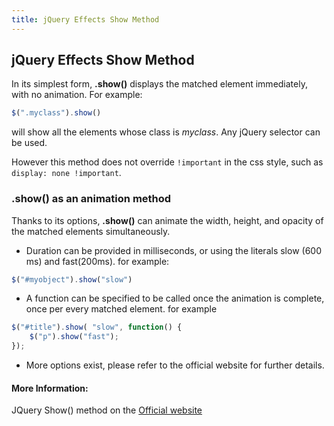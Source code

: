 ```yaml
---
title: jQuery Effects Show Method
---
```

## jQuery Effects Show Method

In its simplest form, **.show()** displays the matched element immediately, with no animation. For example:
```javascript
$(".myclass").show()
```
will show all the elements whose class is *myclass*. Any jQuery selector can be used.

However this method does not override `!important` in the css style, such as `display: none !important`. 

### .show() as an animation method

Thanks to its options, **.show()** can animate the width, height, and opacity of the matched elements simultaneously. 

* Duration can be provided in milliseconds, or using the literals slow (600 ms) and fast(200ms). for example:
```javascript
$("#myobject").show("slow")
```

* A function can be specified to be called once the animation is complete, once per every matched element. for example
```javascript
$("#title").show( "slow", function() {
    $("p").show("fast");
});
  ```
* More options exist, please refer to the official website for further details. 

#### More Information:
<!-- Please add any articles you think might be helpful to read before writing the article -->
JQuery Show() method on the [Official website](http://api.jquery.com/show/) 

